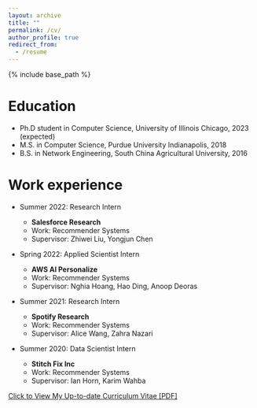 ```yaml
---
layout: archive
title: ""
permalink: /cv/
author_profile: true
redirect_from:
  - /resume
---
```


{% include base_path %}

Education
======
* Ph.D student in Computer Science, University of Illinois Chicago, 2023 (expected)
* M.S. in Computer Science, Purdue University Indianapolis, 2018
* B.S. in Network Engineering, South China Agricultural University, 2016

Work experience
======
* Summer 2022: Research Intern
  * <b>Salesforce Research</b>
  * Work: Recommender Systems
  * Supervisor: Zhiwei Liu, Yongjun Chen

* Spring 2022: Applied Scientist Intern
  * <b>AWS AI Personalize</b>
  * Work: Recommender Systems
  * Supervisor: Nghia Hoang, Hao Ding, Anoop Deoras

* Summer 2021: Research Intern
  * <b>Spotify Research</b>
  * Work: Recommender Systems
  * Supervisor: Alice Wang, Zahra Nazari

* Summer 2020: Data Scientist Intern
  * <b>Stitch Fix Inc</b>
  * Work: Recommender Systems
  * Supervisor: Ian Horn, Karim Wahba


[Click to View My Up-to-date Curriculum Vitae [PDF]](http://ziwei-fan.github.io/files/resume.pdf)

<!-- <embed src="http://ziwei-fan.github.io/files/resume.pdf" width="650" height="1800" type='application/pdf'> -->

